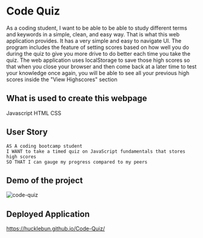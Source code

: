 # Code Quiz
As a coding student, I want to be able to be able to study different terms and keywords in a simple, clean, and easy way. That is what this web application provides. It has a very simple and easy to navigate UI. The program includes the feature of setting scores based on how well you do during the quiz to give you more drive to do better each time you take the quiz. The web application uses localStorage to save those high scores so that when you close your browser and then come back at a later time to test your knowledge once again, you will be able to see all your previous high scores inside the "View Highscores" section

## What is used to create this webpage
Javascript
HTML
CSS

## User Story
```
AS A coding bootcamp student
I WANT to take a timed quiz on JavaScript fundamentals that stores high scores
SO THAT I can gauge my progress compared to my peers
```
## Demo of the project
![code-quiz](https://user-images.githubusercontent.com/62036600/130985616-4560895b-035a-4d44-b88f-04bf01669878.gif)

## Deployed Application
https://hucklebun.github.io/Code-Quiz/

